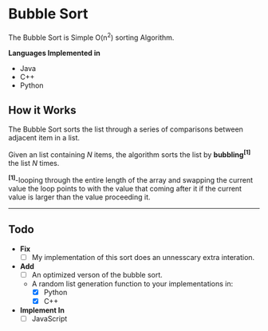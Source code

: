 # Bubble Sort

The Bubble Sort is Simple O(n<sup>2</sup>) sorting Algorithm.

__Languages Implemented in__
* Java
* C++
* Python

## How it Works
The Bubble Sort sorts the list through a series of comparisons between adjacent item in a list.

Given an list containing *N* items, the algorithm sorts the list by __bubbling<sup>[1]</sup>__ the list *N* times.

__<sup>[1]</sup>__-looping through the  entire length of the array and swapping the current value the loop points to with the value that coming after it if the current value is larger than the value proceeding it.

***

## Todo
* __Fix__
  * [ ] My implementation of this sort does an unnesscary extra interation.
* __Add__
  * [ ] An optimized verson of the bubble sort.
  * A random list generation function to your implementations in:
    * [x] Python
    * [x] C++
* __Implement In__
  - [ ] JavaScript
